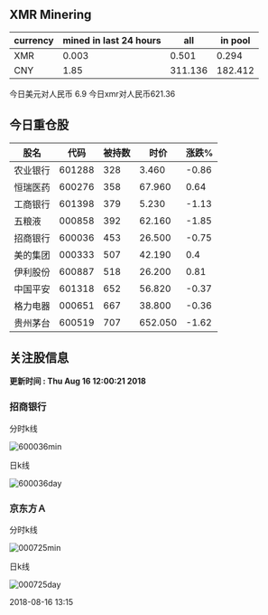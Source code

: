 ## XMR Minering

|currency|mined in last 24 hours|all|in pool|
|---|---|---|---|
|XMR|0.003|0.501|0.294|
|CNY|1.85|311.136|182.412|

今日美元对人民币 6.9	今日xmr对人民币621.36


## 今日重仓股 

|股名|代码|被持数|时价|涨跌%|
|---|---|---|---|---|
|农业银行|601288|328|3.460|-0.86|
|恒瑞医药|600276|358|67.960|0.64|
|工商银行|601398|379|5.230|-1.13|
|五粮液|000858|392|62.160|-1.85|
|招商银行|600036|453|26.500|-0.75|
|美的集团|000333|507|42.190|0.4|
|伊利股份|600887|518|26.200|0.81|
|中国平安|601318|652|56.820|-0.37|
|格力电器|000651|667|38.800|-0.36|
|贵州茅台|600519|707|652.050|-1.62|

## 关注股信息
**更新时间 : Thu Aug 16 12:00:21 2018**
### 招商银行 
分时k线

![600036min](http://image.sinajs.cn/newchart/min/n/sh600036.gif)

日k线

![600036day](http://image.sinajs.cn/newchart/daily/n/sh600036.gif)

### 京东方Ａ 
分时k线

![000725min](http://image.sinajs.cn/newchart/min/n/sz000725.gif)

日k线

![000725day](http://image.sinajs.cn/newchart/daily/n/sz000725.gif)

2018-08-16 13:15